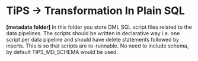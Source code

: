 # TiPS -> Transformation In Plain SQL

**[metadata folder]** In this folder you store DML SQL script files related to the data pipelines. The scripts should be written in declarative way i.e. one script per data pipeline and should have delete statements followed by inserts. This is so that scripts are re-runnable. No need to include schema, by default TIPS_MD_SCHEMA would be used.
